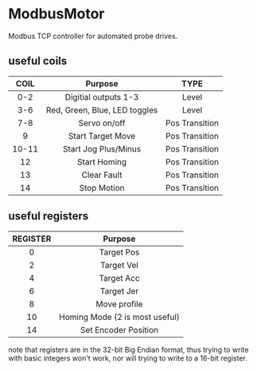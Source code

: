 # ModbusMotor
Modbus TCP controller for automated probe drives.

## useful coils
| COIL | Purpose | TYPE |
|:----:|:-------:|:----:|
| 0-2  | Digitial outputs 1-3 | Level |
| 3-6  | Red, Green, Blue, LED toggles | Level |
| 7-8  | Servo on/off | Pos Transition |
| 9 | Start Target Move | Pos Transition |
| 10-11 | Start Jog Plus/Minus | Pos Transition |
| 12 | Start Homing | Pos Transition |
| 13 | Clear Fault | Pos Transition |
| 14 | Stop Motion | Pos Transition |
## useful registers
| REGISTER | Purpose |
|:--------:|:-------:|
| 0 | Target Pos|
| 2 | Target Vel|
| 4 | Target Acc|
| 6 | Target Jer|
| 8 | Move profile|
| 10 | Homing Mode (2 is most useful) |
| 14 | Set Encoder Position |
note that registers are in the 32-bit Big Endian format, thus trying to write with basic integers won't work, nor will trying to write to a 16-bit register.
